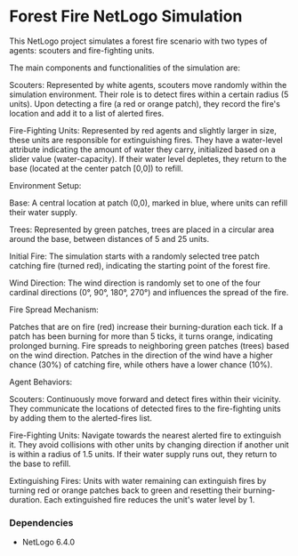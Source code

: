 # Forest Fire NetLogo Simulation

This NetLogo project simulates a forest fire scenario with two types of agents: scouters and fire-fighting units.


The main components and functionalities of the simulation are: 

Scouters: Represented by white agents, scouters move randomly within the simulation environment. Their role is to detect fires within a certain radius (5 units). Upon detecting a fire (a red or orange patch), they record the fire's location and add it to a list of alerted fires.

Fire-Fighting Units: Represented by red agents and slightly larger in size, these units are responsible for extinguishing fires. They have a water-level attribute indicating the amount of water they carry, initialized based on a slider value (water-capacity). If their water level depletes, they return to the base (located at the center patch [0,0]) to refill.


Environment Setup:

Base: A central location at patch (0,0), marked in blue, where units can refill their water supply.

Trees: Represented by green patches, trees are placed in a circular area around the base, between distances of 5 and 25 units.

Initial Fire: The simulation starts with a randomly selected tree patch catching fire (turned red), indicating the starting point of the forest fire.

Wind Direction: The wind direction is randomly set to one of the four cardinal directions (0°, 90°, 180°, 270°) and influences the spread of the fire.


Fire Spread Mechanism:

Patches that are on fire (red) increase their burning-duration each tick. If a patch has been burning for more than 5 ticks, it turns orange, indicating prolonged burning. Fire spreads to neighboring green patches (trees) based on the wind direction. Patches in the direction of the wind have a higher chance (30%) of catching fire, while others have a lower chance (10%).


Agent Behaviors:

Scouters: Continuously move forward and detect fires within their vicinity. They communicate the locations of detected fires to the fire-fighting units by adding them to the alerted-fires list.

Fire-Fighting Units: Navigate towards the nearest alerted fire to extinguish it. They avoid collisions with other units by changing direction if another unit is within a radius of 1.5 units. If their water supply runs out, they return to the base to refill.

Extinguishing Fires: Units with water remaining can extinguish fires by turning red or orange patches back to green and resetting their burning-duration. Each extinguished fire reduces the unit's water level by 1.

### Dependencies

* NetLogo 6.4.0
